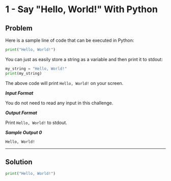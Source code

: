# 1 - Say "Hello, World!" With Python
## Problem

Here is a sample line of code that can be executed in Python:

```python
print("Hello, World!")
```

You can just as easily store a string as a variable and then print it to stdout:

```python
my_string = "Hello, World!"
print(my_string)
```

The above code will print `Hello, World!` on your screen.

***Input Format***

You do not need to read any input in this challenge.

***Output Format***

Print `Hello, World!` to stdout.

***Sample Output 0***

```
Hello, World!
```

---

## Solution
```python
print("Hello, World!")
```
